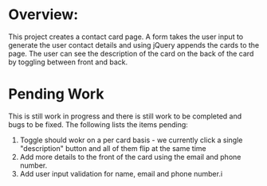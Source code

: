 # Overview:

This project creates a contact card page.  A form takes the user input to generate the user contact details and using jQuery appends the cards to the page.  The user can see the description of the card on the back of the card by toggling between front and back.


# Pending Work
This is still work in progress and there is still work to be completed and bugs to be fixed.  The following lists the items pending:

1. Toggle should wokr on a per card basis - we currently click a single "description" button and all of them flip at the same time
2. Add more details to the front of the card using the email and phone number.
3. Add user input validation for name, email and phone number.i